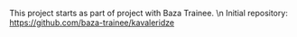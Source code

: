 This project starts as part of project with Baza Trainee. \n
Initial repository: https://github.com/baza-trainee/kavaleridze